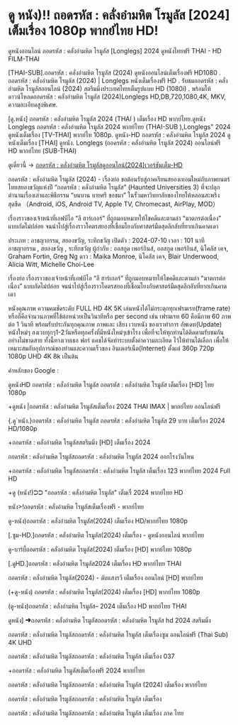 # ดู หนัง)!! ถอดรหัส : คลั่งอำมหิต โรมูลัส [2024] เต็มเรื่อง 1080p พากย์ไทย HD!

ดูหนังออนไลน์ ถอดรหัส : คลั่งอำมหิต โรมูลัส [Longlegs] 2024 ดูหนังไทยฟรี THAI - HD FILM-THAI

[THAI-SUB].ถอดรหัส : คลั่งอำมหิต โรมูลัส (2024) ดูหนังออนไลน์เต็มเรื่องฟรี HD1080 . ถอดรหัส : คลั่งอำมหิต โรมูลัส (2024) | Longlegs หนังเต็มเรื่องฟรี HD . รับชมถอดรหัส : คลั่งอำมหิต โรมูลัสออนไลน์ (2024) สตรีมมิ่งประเทศไทยเต็มรูปแบบ HD (1080i) . พร้อมให้ดาวน์โหลดถอดรหัส : คลั่งอำมหิต โรมูลัส (2024)Longlegs HD,DB,720,1080,4K, MKV, ความละเอียดสูงพิเศษ.

[ดู.หนัง] ถอดรหัส : คลั่งอำมหิต โรมูลัส 2024 (THAI ) เต็มเรื่อง HD พากย์ไทย.ดูหนัง Longlegs ถอดรหัส : คลั่งอำมหิต โรมูลัส 2024 พากย์ไทย (THAI-SUB ),Longlegs" 2024 ดูหนังเต็มเรื่อง [TV-THAI] พากย์ไท 1080p. ดูหนัง-HD ถอดรหัส : คลั่งอำมหิต โรมูลัส 2024 ดูหนังเต็มเรื่อง [THAI] ดูหนัง. Longlegs (ถอดรหัส : คลั่งอำมหิต โรมูลัส 2024) ออนไลน์ฟรี HD พากย์ไทย (SUB-THAI)

ดูเดี๋ยวนี้  → [ถอดรหัส : คลั่งอำมหิต โรมูลัสดูออนไลน์(2024)เวอร์ชันเต็ม-HD](https://bit.ly/3yqCCWF)

ถอดรหัส : คลั่งอำมหิต โรมูลัส (2024) - เรื่องย่อ ขอต้อนรับสู่ภาคเรียนสยองเทอมใหม่กับภาพยนตร์ไทยสยองขวัญแห่งปี “ถอดรหัส : คลั่งอำมหิต โรมูลัส” (Haunted Universities 3) ที่จะปลุกตำนานเรื่องเล่าและพิธีกรรม “บนบาน บายศรี ขอขมา” ในรั้วมหาวิทยาลัยของไทยให้หลอนสะพรึงสุดขีด （Android, iOS, Android TV, Apple TV, Chromecast, AirPlay, MOD）

เรื่องราวของเจ้าหน้าที่เอฟบีไอ “ลี ฮาร์เกอร์” ที่ถูกมอบหมายให้ไขคดีและตามล่า “ฆาตกรต่อเนื่อง” แบบกัดไม่ปล่อย จนนำไปสู่เรื่องราวโคตรสยองที่เชื่อมโยงกับศาสตร์มืดสุดลึกลับที่ยากเกินคาดเดา

 ประเภท : อาชญากรรม, สยองขวัญ, ระทึกขวัญ
 เปิดตัว : 2024-07-10
 เวลา : 101 นาที
อาชญากรรม , สยองขวัญ , ระทึกขวัญ
 ผู้กำกับ : ออสกูด เพอร์กินส์, ออสกูด เพอร์กินส์, นิโคลัส เคจ, Graham Fortin, Greg Ng
 ดาว : Maika Monroe, นิโคลัส เคจ, Blair Underwood, Alicia Witt, Michelle Choi-Lee

เรื่องย่อ เรื่องราวของเจ้าหน้าที่เอฟบีไอ “ลี ฮาร์เกอร์” ที่ถูกมอบหมายให้ไขคดีและตามล่า “ฆาตกรต่อเนื่อง” แบบกัดไม่ปล่อย จนนำไปสู่เรื่องราวโคตรสยองที่เชื่อมโยงกับศาสตร์มืดสุดลึกลับที่ยากเกินคาดเดา

หนังคุณภาพ ความคมชัดระดับ FULL HD 4K 5K เล่นหนังได้ไม่กระตุกทุกเฟรมเรท(frame rate) หรือก็คือจำนวนภาพที่ใช้ต่อหน่วยเป็นวินาทีหรือ per second เช่น เฟรมเรท 60 คือมีภาพ 60 ภาพต่อ 1 วินาที พร้อมรับประกันทุกคุณภาพ ภาพและ เสียง เวบหนัง ของเราทำการ อัพเดท(Update) หนังใหม่ๆ ลงเวบทุกๆ1-2วันหรือทุกครั้งที่มีหนังใหม่ๆเข้าโรง เพื่อที่จะให้ทุกท่านได้ติดตามรับชมกันอย่างไม่ขาดสาย ทั้งนี้ทางเวบเธอ ฟอร์ แคชได้จัดทำระบบตั้งค่าความละเอียด ไว้ให้ท่านได้เลือก เพื่อให้เหมาะสมกับอุปการณ์ของท่านและความเร็วของ อินเตอร์เน็ต(Internet) ตั้งแต่ 360p 720p 1080p UHD 4K 8k เป็นต้น

คำหลักของ Google :

ดูหนังHD ถอดรหัส : คลั่งอำมหิต โรมูลัส ถอดรหัส : คลั่งอำมหิต โรมูลัส เต็มเรื่อง [HD] ไทย 1080p

+ดูหนัง |ถอดรหัส : คลั่งอำมหิต โรมูลัสเต็มเรื่อง 2024 THAI IMAX | พากย์ไทย ออนไลน์ฟรี

{.ดู`หนัง.}ถอดรหัส : คลั่งอำมหิต โรมูลัส ถอดรหัส : คลั่งอำมหิต โรมูลัส 29 บาท เต็มเรื่อง 2024 HD/1080p

+ถอดรหัส : คลั่งอำมหิต โรมูลัสสตรีมมิ่ง [HD] เต็มเรื่อง 2024

ถอดรหัส : คลั่งอำมหิต โรมูลัสถอดรหัส : คลั่งอำมหิต โรมูลัส 2024 ออกโรงวันไหน

+ถอดรหัส : คลั่งอำมหิต โรมูลัสถอดรหัส : คลั่งอำมหิต โรมูลัส เต็มเรื่อง 123 พากย์ไทย 2024 Full HD

+ดู (หนัง!)➲➲ "ถอดรหัส : คลั่งอำมหิต โรมูลัส" เต็มเรื่ 2024 พากย์ไทย HD

หนัง>!ถอดรหัส : คลั่งอำมหิต โรมูลัสเต็มเรื่องฟรี - พากย์ไทย

ดู-หนัง)ถอดรหัส : คลั่งอำมหิต โรมูลัส(2024) เต็มเรื่อง HD/พากย์ไทย 1080p

[.ซูม-HD.]ถอดรหัส : คลั่งอำมหิต โรมูลัส(2024) เต็มเรื่อง - ดูหนังออนไลน์ พากย์ไทย

ดู-บาร์บี้ถอดรหัส : คลั่งอำมหิต โรมูลัส(2024) เต็มเรื่อง [HD] พากย์ไทย 1080p

[.ดูHD.]ถอดรหัส : คลั่งอำมหิต โรมูลัส2024 เต็มเรื่อง HD พากย์ไทย THAI

ถอดรหัส : คลั่งอำมหิต โรมูลัส(2024) - ดับแสงรวี เต็มเรื่อง ออนไลน์ [HD] พากย์ไทย

(+ดู-หนัง) ถอดรหัส : คลั่งอำมหิต โรมูลัส(2024) เต็มเรื่อง [HD] พากย์ไทย 1080p

(ดู-หนัง)ถอดรหัส : คลั่งอำมหิต โรมูลัส– 2024 เต็มเรื่อง HD พากย์ไทย THAI

ดูหนัง] ➜ถอดรหัส : คลั่งอำมหิต โรมูลัสถอดรหัส : คลั่งอำมหิต โรมูลัส hd 2024 สตรีมมิ่ง

ถอดรหัส : คลั่งอำมหิต โรมูลัสถอดรหัส : คลั่งอำมหิต โรมูลัส เต็มเรื่องซูม ออนไลน์ฟรี (Thai Sub) 4K UHD

ถอดรหัส : คลั่งอำมหิต โรมูลัสถอดรหัส : คลั่งอำมหิต โรมูลัส เต็มเรื่อง 037

+ถอดรหัส : คลั่งอำมหิต โรมูลัสเต็มเรื่องฟรี 2024 พากย์ไทย

ถอดรหัส : คลั่งอำมหิต โรมูลัสถอดรหัส : คลั่งอำมหิต โรมูลัส (2024) เต็มเรื่อง พากย์ไทย

ถอดรหัส : คลั่งอำมหิต โรมูลัสถอดรหัส : คลั่งอำมหิต โรมูลัส เต็มเรื่อง

ถอดรหัส : คลั่งอำมหิต โรมูลัสถอดรหัส : คลั่งอำมหิต โรมูลัส เต็มเรื่อง ภาค ไทย
